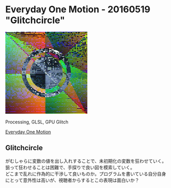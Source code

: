 # Everyday One Motion - 20160519 "Glitchcircle"  

![](20160519.gif)  

Processing, GLSL, GPU Glitch  

[Everyday One Motion](http://motions.work/motion/225)  

## Glitchcircle

がむしゃらに変数の値を出し入れすることで、未初期化の変数を狂わせていく。狙って狂わせることは困難で、手探りで良い図を模索していく。  
どこまで乱れに作為的に干渉して良いものか。プログラムを書いている自分自身にとって意外性は高いが、視聴者からするとこの表現は面白いか？  

